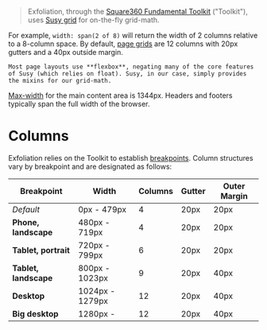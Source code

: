 > Exfoliation, through the [Square360 Fundamental Toolkit][toolkit] ("Toolkit"), uses [Susy grid][susy-docs] for on-the-fly grid-math.

For example, `width: span(2 of 8)` will return the width of 2 columns relative to a 8-column space. By default, [page grids][susy] are 12 columns with 20px gutters and a 40px outside margin.

```hint
Most page layouts use **flexbox**, negating many of the core features of Susy (which relies on float). Susy, in our case, simply provides the mixins for our grid-math.
```
[Max-width][layout] for the main content area is 1344px. Headers and footers typically span the full width of the browser.

# Columns
Exfoliation relies on the Toolkit to establish [breakpoints][bp]. Column structures vary by breakpoint and are designated as follows:

| Breakpoint    | Width     | Columns  | Gutter | Outer Margin|
| ------------- | ------------- | ----- | ----- | ----- |
| *Default*   | 0px - 479px  | 4 | 20px  | 20px |
| **Phone, landscape** | 480px - 719px | 4 | 20px  | 20px  |
| **Tablet, portrait** | 720px - 799px | 6 | 20px  | 20px  |
| **Tablet, landscape**  | 800px - 1023px  |  9 | 20px  |  40px  |
| **Desktop** | 1024px - 1279px | 12 | 20px  | 40px  |
| **Big desktop**  | 1280px -   |  12 | 20px  |  40px  |

[toolkit]:https://bitbucket.org/sq360_sysadmin/s360-fundamental-toolkit
[bp]: https://bitbucket.org/sq360_sysadmin/s360-fundamental-toolkit/src/master/scss/core/_breakpoints.scss
[susy-docs]: http://oddbird.net/susy/docs/
[susy]: https://bitbucket.org/sq360_sysadmin/s360-fundamental-toolkit/src/master/scss/core/_susy.scss
[layout]: https://bitbucket.org/sq360_sysadmin/yale-som-theme/src/master/scss/core/_layout.scss
